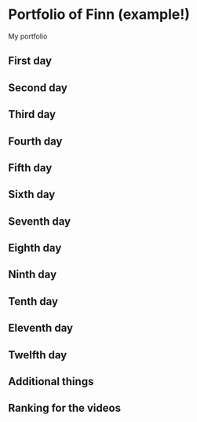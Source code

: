 # Portfolio of Finn (example!)
My portfolio 

## First day

## Second day

## Third day

## Fourth day

## Fifth day

## Sixth day

## Seventh day

## Eighth day

## Ninth day

## Tenth day

## Eleventh day

## Twelfth day

## Additional things

## Ranking for the videos
